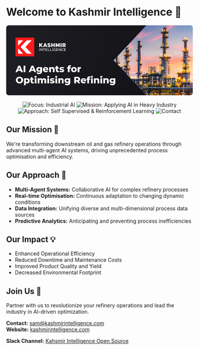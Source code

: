 # Welcome to Kashmir Intelligence 👋

![Banner](./images/Welcome_Banner.png)

<div align="center">

![Focus: Industrial AI](https://img.shields.io/static/v1?label=Focus&message=Industrial%20AI&color=blue)
![Mission: Applying AI in Heavy Industry](https://img.shields.io/static/v1?label=Mission&message=Applying%20AI%20in%20Heavy%20Industry&color=green)
![Approach: Self Supervised & Reinforcement Learning](https://img.shields.io/static/v1?label=Approach&message=Self%20Supervised%20%26%20Reinforcement%20Learning&color=orange)
![Contact](https://img.shields.io/static/v1?label=Contact&message=sam%40kashmirintelligence.com&color=red)

</div>

## Our Mission 🚀

We're transforming downstream oil and gas refinery operations through advanced multi-agent AI systems, driving unprecedented process optimisation and efficiency.

## Our Approach 🔎

- **Multi-Agent Systems:** Collaborative AI for complex refinery processes
- **Real-time Optimisation:** Continuous adaptation to changing dynamic conditions
- **Data Integration:** Unifying diverse and multi-dimensional process data sources
- **Predictive Analytics:** Anticipating and preventing process inefficiencies

## Our Impact 💡

- Enhanced Operational Efficiency
- Reduced Downtime and Maintenance Costs
- Improved Product Quality and Yield
- Decreased Environmental Footprint

## Join Us 🤝

Partner with us to revolutionize your refinery operations and lead the industry in AI-driven optimization.

**Contact:** [sam@kashmirintelligence.com](mailto:sam@kashmirintelligence.com)  
**Website:** [kashmirintelligence.com](https://www.kashmirintelligence.com)

**Slack Channel:** [Kahsmir Intelligence Open Source](https://join.slack.com/t/ki-opensource/shared_invite/zt-2rl9f552a-rgdTYrbVxX7clQed9FEXnw)